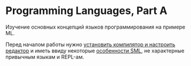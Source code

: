 # Programming Languages, Part A
Изучение основных концепций языков программирования на примере ML.

Перед началом работы нужно [установить компилятор и настроить редактор](setup.md) и иметь ввиду некоторые [особенности SML](tricks.md), не характерные привычным языкам и REPL-ам.
